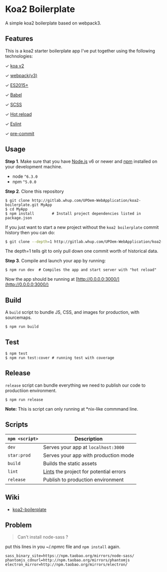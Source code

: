 # Koa2 Boilerplate

A simple koa2 boilerplate based on webpack3.

## Features

This is a koa2 starter boilerplate app I've put together using the following technologies:

✓ [koa v2](https://github.com/koajs/koa)

✓ [webpack(v3)](https://github.com/webpack/webpack)

✓ [ES2015+](http://babeljs.io/docs/learn-es2015/)

✓ [Babel](http://babeljs.io/)

✓ [SCSS](http://sass-lang.com/)

✓ [Hot reload](https://github.com/leecade/koa-webpack-middleware)

✓ [Eslint](https://github.com/eslint/eslint)

✓ [pre-commit](https://github.com/observing/pre-commit)


## Usage

**Step 1**. Make sure that you have [Node.js](https://nodejs.org/) v6 or newer and
[npm](https://github.com/npm/npm) installed on your development machine.

* node `^6.3.0`
* npm `^5.0.0`

**Step 2**. Clone this repository

```shell
$ git clone http://gitlab.whup.com/UPOem-WebApplication/koa2-boilerplate.git MyApp
$ cd MyApp
$ npm install        # Install project dependencies listed in package.json
```

If you just want to start a new project without the `koa2 boilerplate` commit history then you can do:

```bash
$ git clone --depth=1 http://gitlab.whup.com/UPOem-WebApplication/koa2-boilerplate.git MyApp
```
The depth=1 tells git to only pull down one commit worth of historical data.

**Step 3**. Compile and launch your app by running:

```shell
$ npm run dev  # Compiles the app and start server with "hot reload"
```

Now the app should be running at [http://0.0.0.0:3000/](http://0.0.0.0:3000/)


## Build
A `build` script to bundle JS, CSS, and images for production, with sourcemaps.

```
$ npm run build
```

## Test

```
$ npm test
$ npm run test:cover # running test with coverage
```

## Release
`release` script can bundle everything we need to publish our code to productiion environment.

```
$ npm run release
```
**Note:** This is script can only running at *nix-like commmand line.

## Scripts

|`npm <script>`     |Description|
|-------------------|-----------|
|`dev`              |Serves your app at `localhost:3000`|
|`star:prod`        |Serves your app with production mode|
|`build`            |Builds the static assets|
|`lint`             |[Lints](http://stackoverflow.com/questions/8503559/what-is-linting) the project for potential errors|
|`release`          |Publish to production environment


## Wiki

- [koa2-boilerplate](http://gitlab.whup.com/UPOem-WebApplication/koa2-boilerplate/wikis/home#koa-boilerplate)


## Problem

> Can't install node-sass ?

put this lines in you ~/.npmrc file and ` npm install ` again.

```
sass_binary_site=https://npm.taobao.org/mirrors/node-sass/
phantomjs_cdnurl=http://npm.taobao.org/mirrors/phantomjs
electron_mirror=http://npm.taobao.org/mirrors/electron/
```
